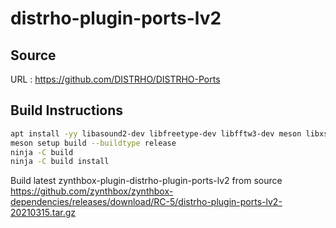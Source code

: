 # distrho-plugin-ports-lv2

## Source
URL : https://github.com/DISTRHO/DISTRHO-Ports

## Build Instructions
```sh
apt install -yy libasound2-dev libfreetype-dev libfftw3-dev meson libxshmfence-dev libxrender-dev libxcursor-dev 
meson setup build --buildtype release
ninja -C build
ninja -C build install
```

Build latest zynthbox-plugin-distrho-plugin-ports-lv2 from source https://github.com/zynthbox/zynthbox-dependencies/releases/download/RC-5/distrho-plugin-ports-lv2-20210315.tar.gz